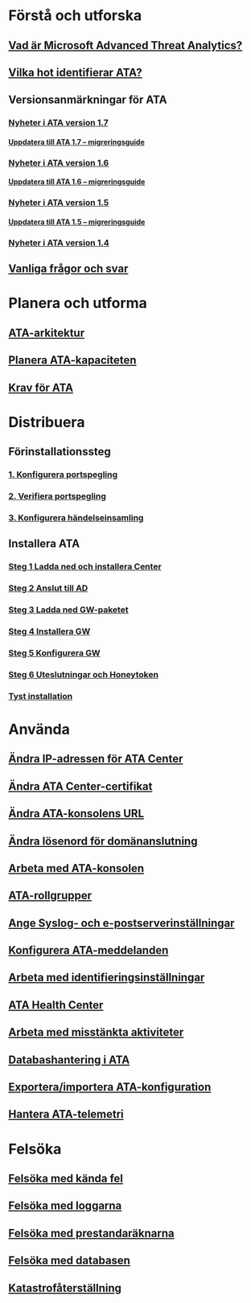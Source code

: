 # Förstå och utforska
## [Vad är Microsoft Advanced Threat Analytics?](/advanced-threat-analytics/understand-explore/what-is-ata)
## [Vilka hot identifierar ATA?](/advanced-threat-analytics/understand-explore/ata-threats)
## Versionsanmärkningar för ATA
### [Nyheter i ATA version 1.7](/advanced-threat-analytics/understand-explore/whats-new-version-1.7)
#### [Uppdatera till ATA 1.7 – migreringsguide](/advanced-threat-analytics/understand-explore/ata-update-1.7-migration-guide)
### [Nyheter i ATA version 1.6](/advanced-threat-analytics/understand-explore/whats-new-version-1.6)
#### [Uppdatera till ATA 1.6 – migreringsguide](/advanced-threat-analytics/understand-explore/ata-update-1.6-migration-guide)
### [Nyheter i ATA version 1.5](/advanced-threat-analytics/understand-explore/whats-new-version-1.5)
#### [Uppdatera till ATA 1.5 – migreringsguide](/advanced-threat-analytics/understand-explore/ata-update-1.5-migration-guide)
### [Nyheter i ATA version 1.4](/advanced-threat-analytics/understand-explore/whats-new-version-1.4)
## [Vanliga frågor och svar](/advanced-threat-analytics/understand-explore/ata-technical-faq)
# Planera och utforma
## [ATA-arkitektur](/advanced-threat-analytics/plan-design/ata-architecture)
## [Planera ATA-kapaciteten](/advanced-threat-analytics/plan-design/ata-capacity-planning)
## [Krav för ATA](/advanced-threat-analytics/plan-design/ata-prerequisites)
# Distribuera
## Förinstallationssteg
### [1. Konfigurera portspegling](/advanced-threat-analytics/deploy-use/configure-port-mirroring)
### [2. Verifiera portspegling](/advanced-threat-analytics/deploy-use/validate-port-mirroring)
### [3. Konfigurera händelseinsamling](/advanced-threat-analytics/deploy-use/configure-event-collection)
## Installera ATA
### [Steg 1 Ladda ned och installera Center](/advanced-threat-analytics/deploy-use/install-ata-step1)
### [Steg 2 Anslut till AD](/advanced-threat-analytics/deploy-use/install-ata-step2)
### [Steg 3 Ladda ned GW-paketet](/advanced-threat-analytics/deploy-use/install-ata-step3)
### [Steg 4 Installera GW](/advanced-threat-analytics/deploy-use/install-ata-step4)
### [Steg 5 Konfigurera GW](/advanced-threat-analytics/deploy-use/install-ata-step5)
### [Steg 6 Uteslutningar och Honeytoken](/advanced-threat-analytics/deploy-use/install-ata-step6)
### [Tyst installation](/advanced-threat-analytics/deploy-use/ata-silent-installation)
# Använda
## [Ändra IP-adressen för ATA Center](/advanced-threat-analytics/deploy-use/modifying-ata-config-centerip)
## [Ändra ATA Center-certifikat](/advanced-threat-analytics/deploy-use/modifying-ata-config-centercert)
## [Ändra ATA-konsolens URL](/advanced-threat-analytics/deploy-use/modifying-ata-config-consoleurl)
## [Ändra lösenord för domänanslutning](/advanced-threat-analytics/deploy-use/modifying-ata-config-dcpassword)
## [Arbeta med ATA-konsolen](/advanced-threat-analytics/deploy-use/working-with-ata-console)
## [ATA-rollgrupper](/advanced-threat-analytics/deploy-use/ata-role-groups)
## [Ange Syslog- och e-postserverinställningar](/advanced-threat-analytics/deploy-use/setting-syslog-email-server-settings)
## [Konfigurera ATA-meddelanden](/advanced-threat-analytics/deploy-use/setting-ata-alerts)
## [Arbeta med identifieringsinställningar](/advanced-threat-analytics/deploy-use/working-with-detection-settings)
## [ATA Health Center](/advanced-threat-analytics/deploy-use/ata-health-center)
## [Arbeta med misstänkta aktiviteter](/advanced-threat-analytics/deploy-use/working-with-suspicious-activities)
## [Databashantering i ATA](/advanced-threat-analytics/deploy-use/ata-database-management)
## [Exportera/importera ATA-konfiguration](/advanced-threat-analytics/deploy-use/ata-configuration-file)
## [Hantera ATA-telemetri](/advanced-threat-analytics/deploy-use/manage-telemetry-settings)
# Felsöka
## [Felsöka med kända fel](troubleshooting-ata-known-errors.md)
## [Felsöka med loggarna](troubleshooting-ata-using-logs.md)
## [Felsöka med prestandaräknarna](troubleshooting-ata-using-perf-counters.md)
## [Felsöka med databasen](troubleshooting-ata-using-ata-database.md)
## [Katastrofåterställning](/advanced-threat-analytics/troubleshoot/disaster-recovery.md)

<!--HONumber=Feb17_HO2-->


